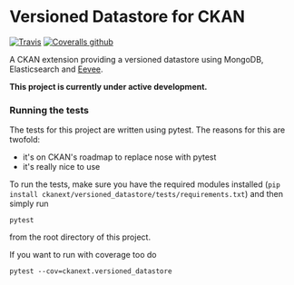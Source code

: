 # Versioned Datastore for CKAN

[![Travis](https://img.shields.io/travis/NaturalHistoryMuseum/ckanext-versioned-datastore.svg?style=flat-square)](https://travis-ci.org/NaturalHistoryMuseum/ckanext-versioned-datastore)
[![Coveralls github](https://img.shields.io/coveralls/github/NaturalHistoryMuseum/ckanext-versioned-datastore.svg?style=flat-square)](https://coveralls.io/github/NaturalHistoryMuseum/ckanext-versioned-datastore)

A CKAN extension providing a versioned datastore using MongoDB, Elasticsearch and [Eevee](https://github.com/NaturalHistoryMuseum/eevee).


**This project is currently under active development.**


### Running the tests
The tests for this project are written using pytest. The reasons for this are twofold:

  - it's on CKAN's roadmap to replace nose with pytest
  - it's really nice to use

To run the tests, make sure you have the required modules installed (`pip install ckanext/versioned_datastore/tests/requirements.txt`) and then simply run

```
pytest
```

from the root directory of this project.

If you want to run with coverage too do 

```
pytest --cov=ckanext.versioned_datastore
```
